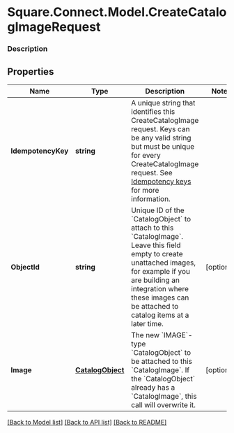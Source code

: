 # Square.Connect.Model.CreateCatalogImageRequest

### Description



## Properties

Name | Type | Description | Notes
------------ | ------------- | ------------- | -------------
**IdempotencyKey** | **string** | A unique string that identifies this CreateCatalogImage request. Keys can be any valid string but must be unique for every CreateCatalogImage request.  See [Idempotency keys](https://developer.squareup.com/docs/basics/api101/idempotency) for more information. | 
**ObjectId** | **string** | Unique ID of the &#x60;CatalogObject&#x60; to attach to this &#x60;CatalogImage&#x60;. Leave this field empty to create unattached images, for example if you are building an integration where these images can be attached to catalog items at a later time. | [optional] 
**Image** | [**CatalogObject**](CatalogObject.md) | The new &#x60;IMAGE&#x60;-type &#x60;CatalogObject&#x60; to be attached to this &#x60;CatalogImage&#x60;. If the &#x60;CatalogObject&#x60; already has a &#x60;CatalogImage&#x60;, this call will overwrite it. | [optional] 



[[Back to Model list]](../README.md#documentation-for-models) [[Back to API list]](../README.md#documentation-for-api-endpoints) [[Back to README]](../README.md)


